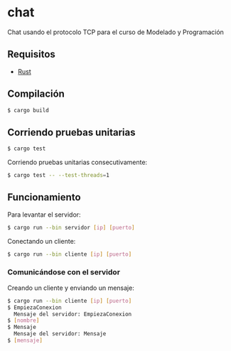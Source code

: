 # chat
Chat usando el protocolo TCP para el curso de Modelado y Programación

## Requisitos

* [Rust](https://www.rust-lang.org/en-US/install.html)

## Compilación

```bash
$ cargo build
```

## Corriendo pruebas unitarias

```bash
$ cargo test
```

Corriendo pruebas unitarias consecutivamente:

```bash
$ cargo test -- --test-threads=1
```

## Funcionamiento

Para levantar el servidor:

```bash
$ cargo run --bin servidor [ip] [puerto]
```

Conectando un cliente:

```bash
$ cargo run --bin cliente [ip] [puerto]
```

### Comunicándose con el servidor

Creando un cliente y enviando un mensaje:
```bash
$ cargo run --bin cliente [ip] [puerto]
$ EmpiezaConexion
  Mensaje del servidor: EmpiezaConexion
$ [nombre]
$ Mensaje
  Mensaje del servidor: Mensaje
$ [mensaje]
```
